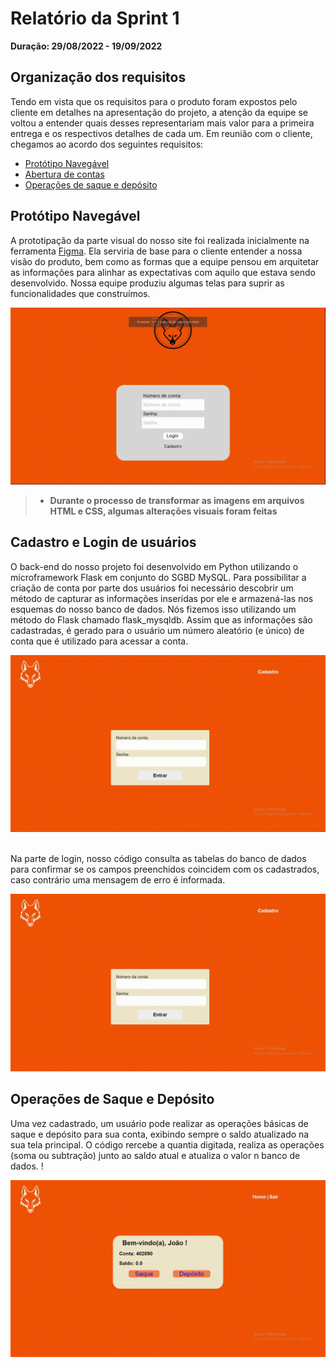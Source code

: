 # Relatório da Sprint 1
**Duração: 29/08/2022 - 19/09/2022**
## Organização dos requisitos
Tendo em vista que os requisitos para o produto foram expostos pelo cliente em detalhes na apresentação do projeto, a atenção da equipe se voltou a entender quais desses representariam mais valor para a primeira entrega e os respectivos detalhes de cada um. Em reunião com o cliente, chegamos ao acordo dos seguintes requisitos:
* <a href="#prototipo">Protótipo Navegável</a>
* <a href="#cadastro-login">Abertura de contas</a>
* <a href="#operacoes">Operações de saque e depósito</a>

<h2 id="prototipo">Protótipo Navegável</h2>
A prototipação da parte visual do nosso site foi realizada inicialmente na ferramenta <a href="https://www.figma.com/">Figma</a>. Ela serviria de base para o cliente entender a nossa visão do produto, bem como as formas que a equipe pensou em arquitetar as informações para alinhar as expectativas com aquilo que estava sendo desenvolvido. Nossa equipe produziu algumas telas para suprir as funcionalidades que construímos.<br>
<p align="center">
    <img src="sprint1/sprint1-prot.gif">
</p>

> * **Durante o processo de transformar as imagens em arquivos HTML e CSS, algumas alterações visuais foram feitas**

<h2 id="cadastro-login">Cadastro e Login de usuários</h2>
O back-end do nosso projeto foi desenvolvido em Python utilizando o microframework Flask em conjunto do SGBD MySQL. Para possibilitar a criação de conta por parte dos usuários foi necessário descobrir um método de capturar as informações inseridas por ele e armazená-las nos esquemas do nosso banco de dados. Nós fizemos isso utilizando um método do Flask chamado flask_mysqldb.
Assim que as informações são cadastradas, é gerado para o usuário um número aleatório (e único) de conta que é utilizado para acessar a conta.<br>
<p align="center">
    <img src="sprint1/demo-cadastro.gif">
</p>

<br>
Na parte de login, nosso código consulta as tabelas do banco de dados para confirmar se os campos preenchidos coincidem com os cadastrados, caso contrário uma mensagem de erro é informada.<br>
<p align="center">
    <img src="sprint1/demo-login.gif">
</p>

<h2 id="operacoes">Operações de Saque e Depósito</h2>
Uma vez cadastrado, um usuário pode realizar as operações básicas de saque e depósito para sua conta, exibindo sempre o saldo atualizado na sua tela principal. O código rercebe a quantia digitada, realiza as operações (soma ou subtração) junto ao saldo atual e atualiza o valor n banco de dados.
!<p align="center">
    <img src="sprint1/demo-operacoes.gif">
</p>